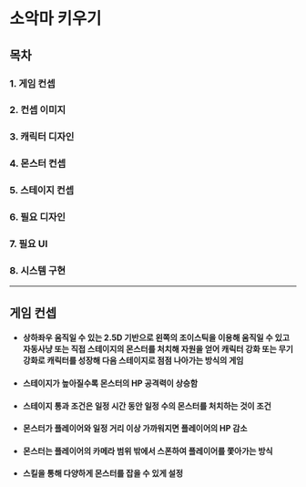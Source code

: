 # 소악마 키우기

## 목차

### 1. 게임 컨셉
### 2. 컨셉 이미지
### 3. 캐릭터 디자인
### 4. 몬스터 컨셉
### 5. 스테이지 컨셉
### 6. 필요 디자인
### 7. 필요 UI
### 8. 시스템 구현

---

## 게임 컨셉

+ #### 상하좌우 움직일 수 있는 2.5D 기반으로 왼쪽의 조이스틱을 이용해 움직일 수 있고 자동사냥 또는 직접 스테이지의 몬스터를 처치해 자원을 얻어 캐릭터 강화 또는 무기 강화로 캐릭터를 성장해 다음 스테이지로 점점 나아가는 방식의 게임
+ #### 스테이지가 높아질수록 몬스터의 HP 공격력이 상승함
+ #### 스테이지 통과 조건은 일정 시간 동안 일정 수의 몬스터를 처치하는 것이 조건
+ #### 몬스터가 플레이어와 일정 거리 이상 가까워지면 플레이어의 HP 감소
+ #### 몬스터는 플레이어의 카메라 범위 밖에서 스폰하여 플레이어를 쫓아가는 방식
+ #### 스킬을 통해 다양하게 몬스터를 잡을 수 있게 설정
